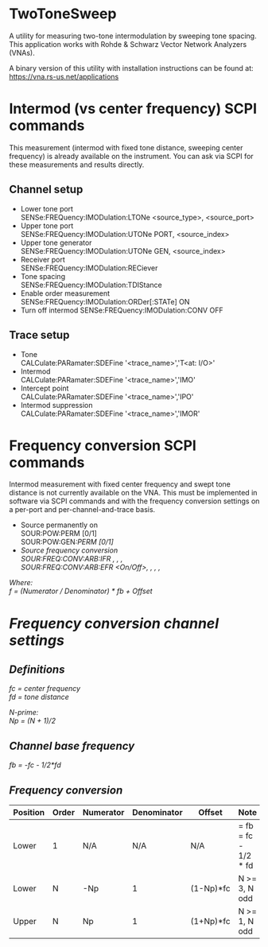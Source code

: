 TwoToneSweep
==============

A utility for measuring two-tone intermodulation by sweeping tone spacing. This application works with Rohde &amp; Schwarz Vector Network Analyzers (VNAs).

A binary version of this utility with installation instructions can be found at:  
https://vna.rs-us.net/applications


Intermod (vs center frequency) SCPI commands
============================================
This measurement (intermod with fixed tone distance, sweeping center frequency) is already available on the instrument. You can ask via SCPI for these measurements and results directly.  

Channel setup
-------------
- Lower tone port  
  SENSe<Ch>:FREQuency:IMODulation:LTONe <source_type>, <source_port>
- Upper tone port  
  SENSe<Ch>:FREQuency:IMODulation:UTONe PORT, <source_index>
- Upper tone generator  
  SENSe<Ch>:FREQuency:IMODulation:UTONe GEN,  <source_index>
- Receiver port  
  SENSe<Ch>:FREQuency:IMODulation:RECiever    <port>
- Tone spacing  
  SENSe<Ch>:FREQuency:IMODulation:TDIStance <frequency>
- Enable order measurement  
  SENSe<Ch>:FREQuency:IMODulation:ORDer<order>[:STATe] ON
- Turn off intermod
  SENSe<Ch>:FREQuency:IMODulation:CONV OFF

Trace setup
-----------
- Tone  
  CALCulate<Ch>:PARamater:SDEFine '<trace_name>','<side>T<at: I/O>'
- Intermod  
  CALCulate<Ch>:PARamater:SDEFine '<trace_name>','IM<order><side>O'
- Intercept point  
  CALCulate<Ch>:PARamater:SDEFine '<trace_name>','IP<order><side>O'
- Intermod suppression  
  CALCulate<Ch>:PARamater:SDEFine '<trace_name>','IM<order><side>OR'

Frequency conversion SCPI commands
==================================
Intermod measurement with fixed center frequency and swept tone distance is not currently available on the VNA. This must be implemented in software via SCPI commands and with the frequency conversion settings on a per-port and per-channel-and-trace basis.

- Source permanently on  
  SOUR<Ch>:POW<Port>:PERM          [0/1]  
  SOUR<Ch>:POW<Ignore>:GEN<i>:PERM [0/1]
- Source frequency conversion  
  SOUR<Ch>:FREQ<Port>:CONV:ARB:IFR                  <Numerator>, <Denominator>, <Offset>, <SweepType>  
  SOUR<Ch>:FREQ<Ignore>:CONV:ARB:EFR<Gen> <On/Off>, <Numerator>, <Denominator>, <Offset>, <SweepType>

Where:  
f = (Numerator / Denominator) * fb + Offset


Frequency conversion channel settings
=====================================

Definitions
-----------
fc = center frequency  
fd = tone distance  

N-prime:  
Np = (N + 1)/2

Channel base frequency
----------------------
fb = -fc - 1/2*fd

Frequency conversion
--------------------
| Position | Order | Numerator | Denominator | Offset    | Note                 |
|----------|-------|-----------|-------------|-----------|----------------------|
| Lower    | 1     |  N/A      | N/A         | N/A       | = fb = fc - 1/2 * fd |
| Lower    | N     | -Np       | 1           | (1-Np)*fc | N >= 3, N odd        |
| Upper    | N     |  Np       | 1           | (1+Np)*fc | N >= 1, N odd        |
